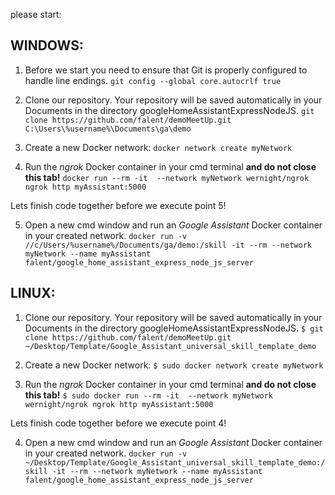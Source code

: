 
please start:

## WINDOWS:

1. Before we start you need to ensure that Git is properly configured to handle line endings.
`git config --global core.autocrlf true`

2. Clone our repository. Your repository will be saved automatically in your Documents in the directory googleHomeAssistantExpressNodeJS.
`git clone https://github.com/falent/demoMeetUp.git  C:\Users\%username%\Documents\ga\demo`

3. Create a new Docker network:
`docker network create myNetwork`


4. Run the _ngrok_ Docker container in your cmd terminal **and do not close this tab!**
`docker run --rm -it  --network myNetwork wernight/ngrok ngrok http myAssistant:5000`

Lets finish code together before we execute point 5!

5. Open a new cmd window and run an _Google Assistant_ Docker container in your created network.
`docker run -v //c/Users/%username%/Documents/ga/demo:/skill -it --rm --network myNetwork --name myAssistant falent/google_home_assistant_express_node_js_server`


## LINUX:

1. Clone our repository. Your repository will be saved automatically in your Documents in the directory googleHomeAssistantExpressNodeJS.
`$ git clone https://github.com/falent/demoMeetUp.git  ~/Desktop/Template/Google_Assistant_universal_skill_template_demo`

2. Create a new Docker network:
`$ sudo docker network create myNetwork`


3. Run the _ngrok_ Docker container in your cmd terminal **and do not close this tab!**
`$ sudo docker run --rm -it  --network myNetwork wernight/ngrok ngrok http myAssistant:5000`

Lets finish code together before we execute point 4!

4. Open a new cmd window and run an _Google Assistant_ Docker container in your created network.
`docker run -v ~/Desktop/Template/Google_Assistant_universal_skill_template_demo:/skill -it --rm --network myNetwork --name myAssistant falent/google_home_assistant_express_node_js_server`
